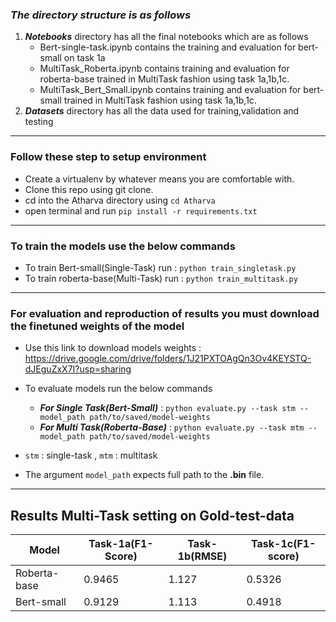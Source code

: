 ### ***The directory structure is as follows***

1) ***Notebooks*** directory has all the final notebooks which are as follows
    * Bert-single-task.ipynb contains the training and evaluation for bert-small on task 1a
    * MultiTask_Roberta.ipynb contains training and evaluation for roberta-base trained in MultiTask fashion using task 1a,1b,1c.
    * MultiTask_Bert_Small.ipynb contains training and evaluation for bert-small trained in MultiTask fashion using task 1a,1b,1c.
2) ***Datasets*** directory has all the data used for training,validation and testing

***
### Follow these step to setup environment 

* Create a virtualenv by whatever means you are comfortable with.
* Clone this repo using git clone.
* cd into the Atharva directory using ```cd Atharva```
* open terminal and run ```pip install -r requirements.txt```
***
### To train the models use the below commands

* To train Bert-small(Single-Task) run : ```python train_singletask.py```
* To train roberta-base(Multi-Task) run : ```python train_multitask.py```
***
### For evaluation and reproduction of results you must download the finetuned weights of the model 
* Use this link to download models weights : https://drive.google.com/drive/folders/1J21PXTOAgQn3Ov4KEYSTQ-dJEguZxX7I?usp=sharing
* To evaluate models run the below commands
  * ***For Single Task(Bert-Small)***  : ```python evaluate.py --task stm --model_path path/to/saved/model-weights```
  * ***For Multi Task(Roberta-Base)*** : ```python evaluate.py --task mtm --model_path path/to/saved/model-weights```

* ```stm``` : single-task , ```mtm``` : multitask
* The argument ```model_path``` expects full path to the **.bin** file.  
***
## Results Multi-Task setting on Gold-test-data
|Model|Task-1a(F1-Score)|Task-1b(RMSE)|Task-1c(F1-score)|
|-----|-----------------|-------------|-----------------|
|Roberta-base|0.9465|1.127|0.5326|
|Bert-small|0.9129| 1.113| 0.4918|


